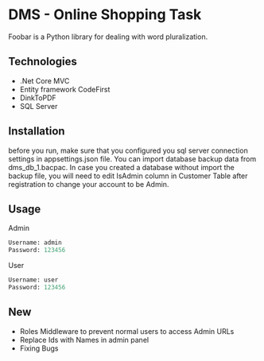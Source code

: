 # DMS - Online Shopping Task

Foobar is a Python library for dealing with word pluralization.

## Technologies

* .Net Core MVC
* Entity framework CodeFirst
* DinkToPDF
* SQL Server


## Installation
 
before you run, make sure that you configured you sql server connection settings in appsettings.json file.
You can import database backup data from dms_db_1.bacpac.
In case you created a database without import the backup file, you will need to edit IsAdmin column in Customer Table after registration to change your account to be Admin.


## Usage

Admin
```python
Username: admin
Password: 123456
```
User
```python
Username: user
Password: 123456
```

## New
* Roles Middleware to prevent normal users to access Admin URLs
* Replace Ids with Names in admin panel
* Fixing Bugs